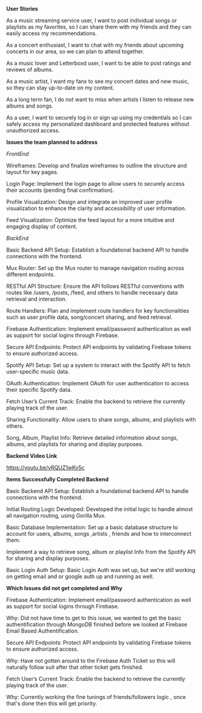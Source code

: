 **User Stories** 

As a music streaming service user, I want to post individual songs or playlists as my favorites, so I can share them with my friends and they can easily access my recommendations.

As a concert enthusiast, I want to chat with my friends about upcoming concerts in our area, so we can plan to attend together.

As a music lover and Letterboxd user, I want to be able to post ratings and reviews of albums.

As a music artist, I want my fans to see my concert dates and new music, so they can stay up-to-date on my content.

As a long term fan, I do not want to miss when artists I listen to release new albums and songs.

As a user, I want to securely log in or sign up using my credentials so I can safely access my personalized dashboard and protected features without unauthorized access. 

**Issues the team planned to address**

*FrontEnd*

Wireframes: Develop and finalize wireframes to outline the structure and layout for key pages.

Login Page: Implement the login page to allow users to securely access their accounts (pending final confirmation).

Profile Visualization: Design and integrate an improved user profile visualization to enhance the clarity and accessibility of user information.

Feed Visualization: Optimize the feed layout for a more intuitive and engaging display of content.

*BackEnd*

Basic Backend API Setup: Establish a foundational backend API to handle connections with the frontend.

Mux Router: Set up the Mux router to manage navigation routing across different endpoints.

RESTful API Structure: Ensure the API follows RESTful conventions with routes like /users, /posts, /feed, and others to handle necessary data retrieval and interaction.

Route Handlers: Plan and implement route handlers for key functionalities such as user profile data, song/concert sharing, and feed retrieval.

Firebase Authentication: Implement email/password authentication as well as support for social logins through Firebase.

Secure API Endpoints: Protect API endpoints by validating Firebase tokens to ensure authorized access.

Spotify API Setup: Set up a system to interact with the Spotify API to fetch user-specific music data.

OAuth Authentication: Implement OAuth for user authentication to access their specific Spotify data.

Fetch User’s Current Track: Enable the backend to retrieve the currently playing track of the user.

Sharing Functionality: Allow users to share songs, albums, and playlists with others.

Song, Album, Playlist Info: Retrieve detailed information about songs, albums, and playlists for sharing and display purposes.

**Backend Video Link**

https://youtu.be/vRQUZ1wKv5c

**Items Successfully Completed Backend**

Basic Backend API Setup: Establish a foundational backend API to handle connections with the frontend.

Initial Routing Logic Developed: Developed the initial logic to handle almost all navigation routing, using Gorilla Mux.

Basic Database Implementation: Set up a basic database structure to account for users, albums, songs ,artists , friends and how to interconnect them.

Implement a way to retrieve song, album or playlist Info from the Spotify API for sharing and display purposes.

Basic Login Auth Setup: Basic Login Auth was set up, but we're still working on getting email and or google auth up and running as well. 

**Which Issues did not get completed and Why** 

Firebase Authentication: Implement email/password authentication as well as support for social logins through Firebase.

Why: Did not have time to get to this issue, we wanted to get the basic authentification through MongoDB finished before we looked at Firebase Email Based Authentification. 

Secure API Endpoints: Protect API endpoints by validating Firebase tokens to ensure authorized access.

Why: Have not gotten around to the Firebase Auth Ticket so this will naturally follow suit after that other ticket gets finished. 

Fetch User’s Current Track: Enable the backend to retrieve the currently playing track of the user.

Why: Currently working the fine tunings of friends/followers logic , once that's done then this will get priority. 










